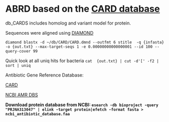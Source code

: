 # ABRD based on the [CARD database](https://card.mcmaster.ca/download)

db_CARDS includes homolog and variant model for protein.

Sequences were aligned using [DIAMOND](https://github.com/bbuchfink/diamond)

```diamond blastx -d ~/db/CARD/CARD.dmnd --outfmt 6 stitle  -q {infasta} -o {out.txt} --max-target-seqs 1 -e 0.00000000000000001 --id 100 --query-cover 99```

Quick look at all uniq hits for bacteria
```cat  {out.txt} | cut -d'[' -f2 | sort | uniq```

Antibiotic Gene Reference Database:

[CARD](https://card.mcmaster.ca/)

[NCBI AMR DBS](https://www.ncbi.nlm.nih.gov/bioproject/PRJNA313047)


 **Download protein database from NCBI: ```esearch -db bioproject -query "PRJNA313047" | elink -target protein|efetch -format fasta > ncbi_antibiotic_database.faa```**
